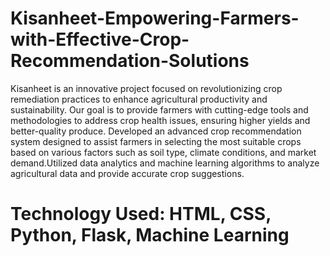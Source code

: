 # Kisanheet-Empowering-Farmers-with-Effective-Crop-Recommendation-Solutions
Kisanheet is an innovative project focused on revolutionizing crop remediation practices to enhance agricultural productivity and sustainability. Our goal is to provide farmers with cutting-edge tools and methodologies to address crop health issues, ensuring higher yields and better-quality produce.
Developed an advanced crop recommendation system designed to assist farmers in selecting the most suitable crops based on various factors such as soil type, climate conditions, and market demand.Utilized data analytics and machine learning algorithms to analyze agricultural data and provide accurate crop suggestions.
# Technology Used: HTML, CSS, Python, Flask, Machine Learning

